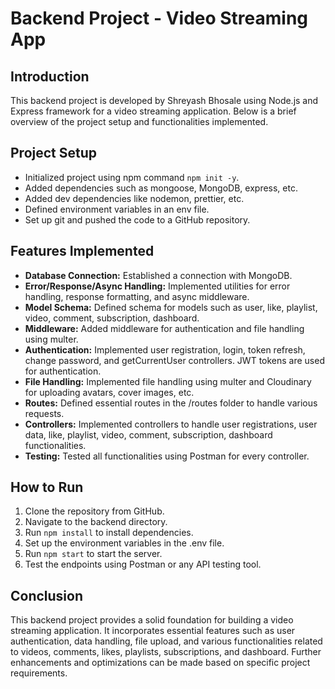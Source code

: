 # Backend Project - Video Streaming App

## Introduction

This backend project is developed by Shreyash Bhosale using Node.js and Express framework for a video streaming application. Below is a brief overview of the project setup and functionalities implemented.

## Project Setup

- Initialized project using npm command `npm init -y`.
- Added dependencies such as mongoose, MongoDB, express, etc.
- Added dev dependencies like nodemon, prettier, etc.
- Defined environment variables in an env file.
- Set up git and pushed the code to a GitHub repository.

## Features Implemented

- **Database Connection:** Established a connection with MongoDB.
- **Error/Response/Async Handling:** Implemented utilities for error handling, response formatting, and async middleware.
- **Model Schema:** Defined schema for models such as user, like, playlist, video, comment, subscription, dashboard.
- **Middleware:** Added middleware for authentication and file handling using multer.
- **Authentication:** Implemented user registration, login, token refresh, change password, and getCurrentUser controllers. JWT tokens are used for authentication.
- **File Handling:** Implemented file handling using multer and Cloudinary for uploading avatars, cover images, etc.
- **Routes:** Defined essential routes in the /routes folder to handle various requests.
- **Controllers:** Implemented controllers to handle user registrations, user data, like, playlist, video, comment, subscription, dashboard functionalities.
- **Testing:** Tested all functionalities using Postman for every controller.

## How to Run

1. Clone the repository from GitHub.
2. Navigate to the backend directory.
3. Run `npm install` to install dependencies.
4. Set up the environment variables in the .env file.
5. Run `npm start` to start the server.
6. Test the endpoints using Postman or any API testing tool.

## Conclusion

This backend project provides a solid foundation for building a video streaming application. It incorporates essential features such as user authentication, data handling, file upload, and various functionalities related to videos, comments, likes, playlists, subscriptions, and dashboard. Further enhancements and optimizations can be made based on specific project requirements.